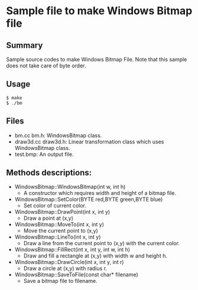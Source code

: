 # Sample file to make Windows Bitmap file

## Summary

Sample source codes to make Windows Bitmap File.
Note that this sample does not take care of byte order.

## Usage

    $ make
    $ ./bm

## Files

* bm.cc bm.h: WindowsBitmap class.
* draw3d.cc draw3d.h: Linear transformation class which uses WindowsBitmap class.
* test.bmp: An output file.

## Methods descriptions:

- WindowsBitmap::WindowsBitmap(int w, int h)
    - A constructor which requires width and height of a bitmap file.
- WindowsBitmap::SetColor(BYTE red,BYTE green,BYTE blue)
    - Set color of current color.
- WindowsBitmap::DrawPoint(int x, int y)
    - Draw a point at (x,y)
- WindowsBitmap::MoveTo(int x, int y)
    - Move the current point to (x,y)
- WindowsBitmap::LineTo(int x, int y)
    - Draw a line from the current point to (x,y) with the current color.
- WindowsBitmap::FillRect(int x, int y, int w, int h)
    - Draw and fill a rectangle at (x,y) with width w and height h.
- WindowsBitmap::DrawCircle(int x, int y, int r)
    - Draw a circle at (x,y) with radius r.
- WindowsBitmap::SaveToFile(const char* filename)
    - Save a bitmap file to filename.
